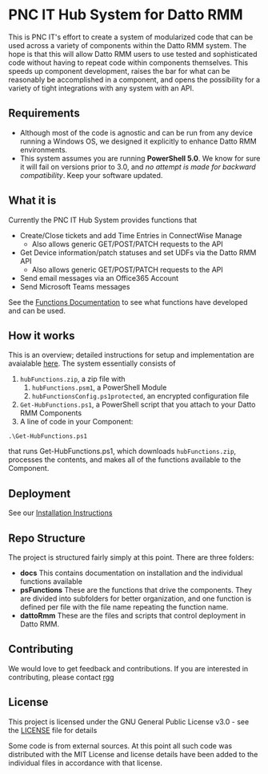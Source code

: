 # PNC IT Hub System for Datto RMM
This is PNC IT's effort to create a system of modularized code that can be used across a variety of components within the Datto RMM system. The hope is that this will allow Datto RMM users to use tested and sophisticated code without having to repeat code within components themselves. This speeds up component development, raises the bar for what can be reasonably be accomplished in a component, and opens the possibility for a variety of tight integrations with any system with an API.
## Requirements
- Although most of the code is agnostic and can be run from any device running a Windows OS, we designed it explicitly to enhance Datto RMM environments.
- This system assumes you are running **PowerShell 5.0**. We know for sure it will fail on versions prior to 3.0, and *no attempt is made for backward compatibility*. Keep your software updated.
## What it is
Currently the PNC IT Hub System provides functions that 
- Create/Close tickets and add Time Entries in ConnectWise Manage 
  - Also allows generic GET/POST/PATCH requests to the API
- Get Device information/patch statuses and set UDFs via the Datto RMM API
  - Also allows generic GET/POST/PATCH requests to the API
- Send email messages via an Office365 Account
- Send Microsoft Teams messages

See the [Functions Documentation](https://github.com/pncit/hub/tree/master/docs/psFunctionDocumentation) to see what functions have developed and can be used.
## How it works
This is an overview; detailed instructions for setup and implementation are avaialable [here](https://github.com/pncit/hub/blob/master/docs/installationInstructions.md). 
The system essentially consists of 
1. `hubFunctions.zip`, a zip file with 
    1. `hubFunctions.psm1`, a PowerShell Module
    2. `hubFunctionsConfig.ps1protected`, an encrypted configuration file
2. `Get-HubFunctions.ps1`, a PowerShell script that you attach to your Datto RMM Components
3. A line of code in your Component:
```
.\Get-HubFunctions.ps1
``` 
that runs Get-HubFunctions.ps1, which downloads `hubFunctions.zip`, processes the contents, and makes all of the functions available to the Component.
## Deployment
See our [Installation Instructions](https://github.com/pncit/hub/blob/master/docs/installationInstructions.md)
## Repo Structure
The project is structured fairly simply at this point. There are three folders:
   - **docs** This contains documentation on installation and the individual functions available
   - **psFunctions** These are the functions that drive the components. They are divided into subfolders for better organization, and one function is defined per file with the file name repeating the function name.
   - **dattoRmm** These are the files and scripts that control deployment in Datto RMM. 
## Contributing
We would love to get feedback and contributions. If you are interested in contributing, please contact [rgg](https://success.autotask.net/t5/user/viewprofilepage/user-id/35934)
## License
This project is licensed under the GNU General Public License v3.0 - see the [LICENSE](LICENSE) file for details

Some code is from external sources. At this point all such code was distributed with the MIT License and license details have been added to the individual files in accordance with that license.
